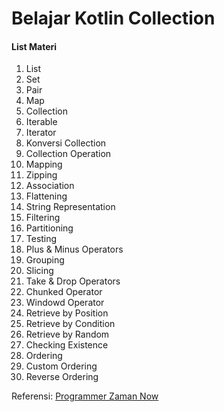 # Belajar Kotlin Collection
#### List Materi
1. List
2. Set
3. Pair
4. Map
5. Collection
6. Iterable
7. Iterator
8. Konversi Collection
9. Collection Operation
10. Mapping
11. Zipping
12. Association
13. Flattening
14. String Representation
15. Filtering
16. Partitioning
17. Testing
18. Plus & Minus Operators
19. Grouping
20. Slicing
21. Take & Drop Operators
22. Chunked Operator
23. Windowd Operator
24. Retrieve by Position
25. Retrieve by Condition
26. Retrieve by Random
27. Checking Existence
28. Ordering
29. Custom Ordering
30. Reverse Ordering

Referensi:  [Programmer Zaman Now](https://www.youtube.com/ProgrammerZamanNow)